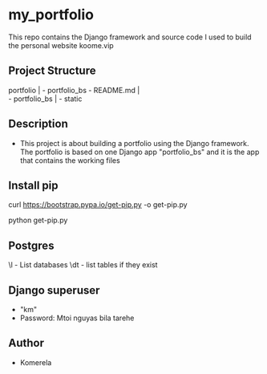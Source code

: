 # my_portfolio

This repo contains the Django framework and source code I used to build the personal website koome.vip

## Project Structure

portfolio
		 |
		  - portfolio_bs - README.md 
		   				|				
		   				  - portfolio_bs
		   				|
		   				  - static 			  
## Description

* This project is about building a portfolio using the Django framework. The portfolio is based on one Django app "portfolio_bs" and it is the app that contains the working files

## Install pip

curl https://bootstrap.pypa.io/get-pip.py -o get-pip.py

python get-pip.py

## Postgres

\l - List databases
\dt - list tables if they exist

## Django superuser
* "km"
* Password: Mtoi nguyas bila tarehe

## Author

* Komerela